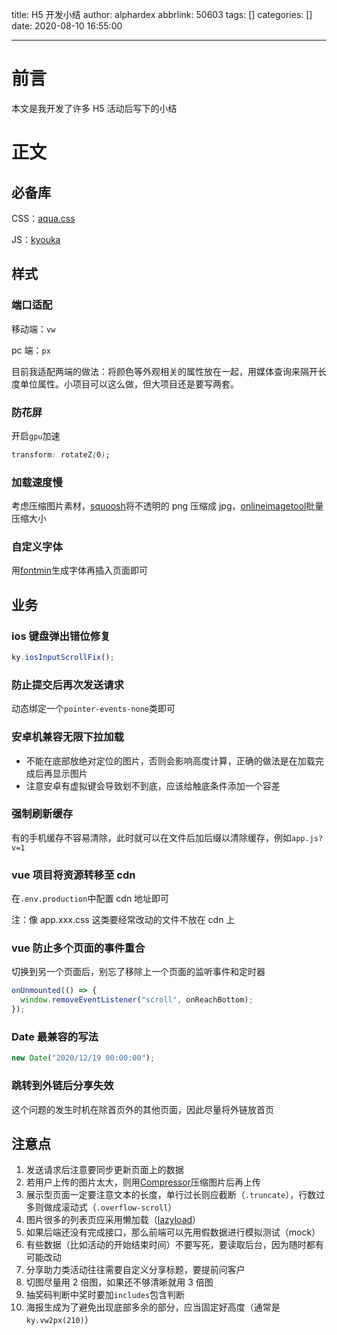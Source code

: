 title: H5 开发小结
author: alphardex
abbrlink: 50603
tags: []
categories: []
date: 2020-08-10 16:55:00

---

# 前言

本文是我开发了许多 H5 活动后写下的小结

<!--more-->

# 正文

## 必备库

CSS：[aqua.css](https://github.com/alphardex/aqua.css)

JS：[kyouka](https://github.com/alphardex/kyouka)

## 样式

### 端口适配

移动端：`vw`

pc 端：`px`

目前我适配两端的做法：将颜色等外观相关的属性放在一起，用媒体查询来隔开长度单位属性。小项目可以这么做，但大项目还是要写两套。

### 防花屏

开启`gpu`加速

```css
transform: rotateZ(0);
```

### 加载速度慢

考虑压缩图片素材，[squoosh](https://squoosh.app/)将不透明的 png 压缩成 jpg，[onlineimagetool](https://www.onlineimagetool.com/zh/compress-png-jpg-webp-gif)批量压缩大小

### 自定义字体

用[fontmin](https://github.com/ecomfe/fontmin)生成字体再插入页面即可

## 业务

### ios 键盘弹出错位修复

```js
ky.iosInputScrollFix();
```

### 防止提交后再次发送请求

动态绑定一个`pointer-events-none`类即可

### 安卓机兼容无限下拉加载

- 不能在底部放绝对定位的图片，否则会影响高度计算，正确的做法是在加载完成后再显示图片
- 注意安卓有虚拟键会导致划不到底，应该给触底条件添加一个容差

### 强制刷新缓存

有的手机缓存不容易清除，此时就可以在文件后加后缀以清除缓存，例如`app.js?v=1`

### vue 项目将资源转移至 cdn

在`.env.production`中配置 cdn 地址即可

注：像 app.xxx.css 这类要经常改动的文件不放在 cdn 上

### vue 防止多个页面的事件重合

切换到另一个页面后，别忘了移除上一个页面的监听事件和定时器

```js
onUnmounted(() => {
  window.removeEventListener("scroll", onReachBottom);
});
```

### Date 最兼容的写法

```js
new Date("2020/12/19 00:00:00");
```

### 跳转到外链后分享失效

这个问题的发生时机在除首页外的其他页面，因此尽量将外链放首页

## 注意点

1. 发送请求后注意要同步更新页面上的数据
2. 若用户上传的图片太大，则用[Compressor](https://github.com/fengyuanchen/compressorjs)压缩图片后再上传
3. 展示型页面一定要注意文本的长度，单行过长则应截断（`.truncate`），行数过多则做成滚动式（`.overflow-scroll`）
4. 图片很多的列表页应采用懒加载（[lazyload](https://github.com/tuupola/lazyload)）
5. 如果后端还没有完成接口，那么前端可以先用假数据进行模拟测试（mock）
6. 有些数据（比如活动的开始结束时间）不要写死，要读取后台，因为随时都有可能改动
7. 分享助力类活动往往需要自定义分享标题，要提前问客户
8. 切图尽量用 2 倍图，如果还不够清晰就用 3 倍图
9. 抽奖码判断中奖时要加`includes`包含判断
10. 海报生成为了避免出现底部多余的部分，应当固定好高度（通常是`ky.vw2px(210)`）
